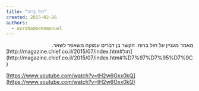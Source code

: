 ```yaml
---
title: "חול ברוח"
created: 2015-02-26
authors: 
  - avrahambenemanuel
---
```

<div dir="rtl">
מאמר מעניין על חול ברוח. הקשר בן דברים עמוקה משאפר לשאר.
</div>
[http://magazine.chief.co.il/2015/07/index.htm#חול](http://magazine.chief.co.il/2015/07/index.htm#%D7%97%D7%95%D7%9C)

[https://www.youtube.com/watch?v=tH2w6Oxx0kQ](https://www.youtube.com/watch?v=tH2w6Oxx0kQ)

